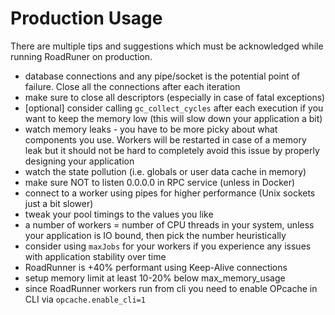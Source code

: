 # Production Usage
There are multiple tips and suggestions which must be acknowledged while running RoadRuner on production.

- database connections and any pipe/socket is the potential point of failure. Close all the connections after each iteration
- make sure to close all descriptors (especially in case of fatal exceptions)
- [optional] consider calling `gc_collect_cycles` after each execution if you want to keep the memory low (this will slow down your application a bit)
- watch memory leaks - you have to be more picky about what components you use. Workers will be restarted in case of a memory leak but it should not be hard to completely avoid this issue by properly designing your application
- watch the state pollution (i.e. globals or user data cache in memory)
- make sure NOT to listen 0.0.0.0 in RPC service (unless in Docker)
- connect to a worker using pipes for higher performance (Unix sockets just a bit slower)
- tweak your pool timings to the values you like
- a number of workers = number of CPU threads in your system, unless your application is IO bound, then pick the number heuristically 
- consider using `maxJobs` for your workers if you experience any issues with application stability over time
- RoadRunner is +40% performant using Keep-Alive connections
- setup memory limit at least 10-20% below max_memory_usage
- since RoadRunner workers run from cli you need to enable OPcache in CLI via `opcache.enable_cli=1`
